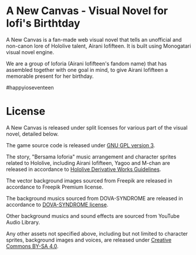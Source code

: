 # A New Canvas - Visual Novel for Iofi's Birthtday
A New Canvas is a fan-made web visual novel that tells an unofficial and non-canon lore of Hololive talent, Airani Iofifteen. It is built using Monogatari visual novel engine.



We are a group of Ioforia (Airani Iofifteen's fandom name) that has assembled together with one goal in mind, to give Airani Iofifteen a memorable present for her birthday.

#happyioseventeen

# License

A New Canvas is released under split licenses for various part of the visual novel, detailed below.

The game source code is released under [GNU GPL version 3](https://www.gnu.org/licenses/gpl-3.0.en.html).

The story, "Bersama Ioforia" music arrangement and character sprites related to Hololive, including Airani Iofifteen, Yagoo and M-chan are released in accordance to [Hololive Derivative Works Guidelines](https://en.hololive.tv/terms).

The vector background images sourced from Freepik are released in accordance to Freepik Premium license.

The background musics sourced from DOVA-SYNDROME are released in accordance to [DOVA-SYNDROME license](https://dova-s.jp/_contents/license/).

Other background musics and sound effects are sourced from YouTube Audio Library.

Any other assets not specified above, including but not limited to character sprites, background images and voices, are released under [Creative Commons BY-SA 4.0](https://creativecommons.org/licenses/by-sa/4.0/).

